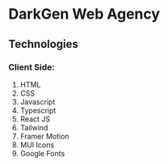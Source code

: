 # DarkGen Web Agency

## Technologies

### Client Side:

1.  HTML
2.  CSS
3.  Javascript
4.  Typescript
5.  React JS
6.  Tailwind
7.  Framer Motion
8.  MUI Icons
9.  Google Fonts
